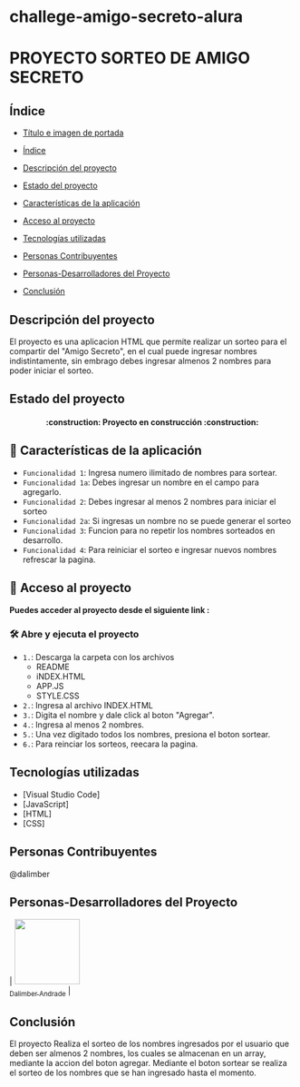 # challege-amigo-secreto-alura

# PROYECTO SORTEO DE AMIGO SECRETO

## Índice

* [Título e imagen de portada](#Título-e-imagen-de-portada)

* [Índice](#índice)

* [Descripción del proyecto](#descripción-del-proyecto)

* [Estado del proyecto](#Estado-del-proyecto)

* [Características de la aplicación](#Características-de-la-aplicación)

* [Acceso al proyecto](#acceso-proyecto)

* [Tecnologías utilizadas](#tecnologías-utilizadas)

* [Personas Contribuyentes](#personas-contribuyentes)

* [Personas-Desarrolladores del Proyecto](#personas-desarrolladores)

* [Conclusión](#conclusión)

## Descripción del proyecto

El proyecto es una aplicacion HTML que permite realizar un sorteo para el compartir del "Amigo Secreto", en el cual puede ingresar nombres indistintamente, sin embrago debes ingresar almenos 2 nombres para poder iniciar el sorteo.

## Estado del proyecto

<h4 align="center">
:construction: Proyecto en construcción :construction:
</h4>

## :hammer: Características de la aplicación

- `Funcionalidad 1`: Ingresa numero ilimitado de nombres para sortear.
- `Funcionalidad 1a`: Debes ingresar un nombre en el campo para agregarlo.
- `Funcionalidad 2`: Debes ingresar al menos 2 nombres para iniciar el sorteo
- `Funcionalidad 2a`: Si ingresas un nombre no se puede generar el sorteo
- `Funcionalidad 3`: Funcion para no repetir los nombres sorteados en desarrollo.
- `Funcionalidad 4`: Para reiniciar el sorteo e ingresar nuevos nombres refrescar la pagina.


## 📁 Acceso al proyecto

**Puedes acceder al proyecto desde el siguiente link :**

### 🛠️ Abre y ejecuta el proyecto

- `1.`: Descarga la carpeta con los archivos
    * README
    * iNDEX.HTML
    * APP.JS
    * STYLE.CSS
- `2.`: Ingresa al archivo INDEX.HTML
- `3.`: Digita el nombre y dale click al boton "Agregar".
- `4.`: Ingresa al menos 2 nombres.
- `5.`: Una vez digitado todos los nombres, presiona el boton sortear.
- `6.`: Para reinciar los sorteos, reecara la pagina.


## Tecnologías utilizadas

* [Visual Studio Code]
* [JavaScript]
* [HTML]
* [CSS]


## Personas Contribuyentes

@dalimber

## Personas-Desarrolladores del Proyecto

| [<img src="https://avatars.githubusercontent.com/u/195831080?v=4" width=115><br><sub>Dalimber Andrade</sub>](https://github.com/dalimber) |

## Conclusión

El proyecto Realiza el sorteo de los nombres ingresados por el usuario que deben ser almenos 2 nombres, los cuales se almacenan en un array, mediante la accion del boton agregar. Mediante el boton sortear se realiza el sorteo de los nombres que se han ingresado hasta el momento.